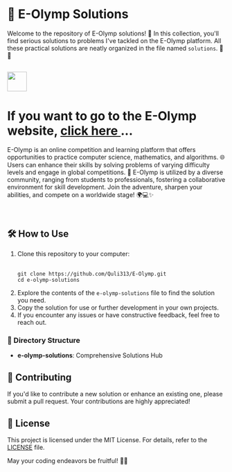 
<h1>🚀 E-Olymp Solutions</h1>

<p>Welcome to the repository of E-Olymp solutions! 🌟 In this collection, you'll find serious solutions to problems I've tackled on the E-Olymp platform. All these practical solutions are neatly organized in the file named <code>solutions</code>. 🧐✨</p>
<h2><img width="45" src="https://miro.medium.com/v2/resize:fit:512/1*WSv6jVfLYibaxt-kJ0jq1w.png">  </h2> <h1> If you want to go to the E-Olymp website, <a href="www.eolymp.com"> click here </a> ... </h1>
<p>E-Olymp is an online competition and learning platform that offers opportunities to practice computer science, mathematics, and algorithms. 🌐 Users can enhance their skills by solving problems of varying difficulty levels and engage in global competitions. 🚀 E-Olymp is utilized by a diverse community, ranging from students to professionals, fostering a collaborative environment for skill development. Join the adventure, sharpen your abilities, and compete on a worldwide stage! 🌍💻✨</p><br>
<h2>🛠 How to Use</h2>

<ol>
    <li>Clone this repository to your computer:</li><br>
  
  <pre><code>git clone https://github.com/Quli313/E-Olymp.git
cd e-olymp-solutions</code></pre>

  <li>Explore the contents of the <code>e-olymp-solutions</code> file to find the solution you need.</li>

  <li>Copy the solution for use or further development in your own projects.</li>

  <li>If you encounter any issues or have constructive feedback, feel free to reach out.</li>
  </ol>

  <h3>📂 Directory Structure</h3>

  <ul>
      <li><strong>e-olymp-solutions</strong>: Comprehensive Solutions Hub</li>
  </ul>

  <h2>🤝 Contributing</h2>

  <p>If you'd like to contribute a new solution or enhance an existing one, please submit a pull request. Your contributions are highly appreciated!</p>

  <h2>📝 License</h2>

  <p>This project is licensed under the MIT License. For details, refer to the <a href="https://github.com/Quli313/E-Olymp/blob/main/LICENSE">LICENSE</a> file.</p>

  <p>May your coding endeavors be fruitful! 🌌✨</p>
